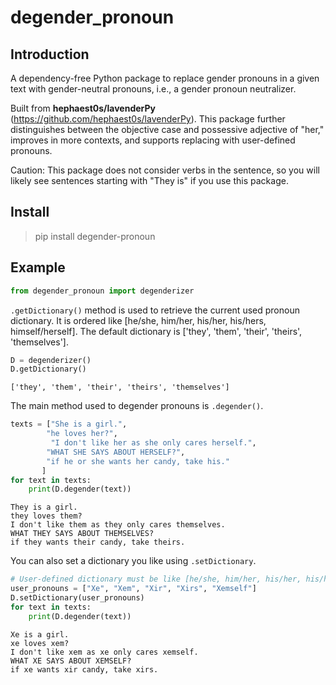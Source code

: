 # degender_pronoun

## Introduction

A dependency-free Python package to replace gender pronouns in a given text with gender-neutral pronouns, i.e., a gender pronoun neutralizer.

Built from **hephaest0s/lavenderPy** (https://github.com/hephaest0s/lavenderPy). This package further distinguishes between the objective case and possessive adjective of "her," improves in more contexts, and supports replacing with user-defined pronouns.

Caution: This package does not consider verbs in the sentence, so you will likely see sentences starting with "They is" if you use this package.

## Install

> pip install degender-pronoun

## Example


```python
from degender_pronoun import degenderizer
```

`.getDictionary()` method is used to retrieve the current used pronoun dictionary. It is ordered like [he/she, him/her, his/her, his/hers, himself/herself]. The default dictionary is ['they', 'them', 'their', 'theirs', 'themselves'].


```python
D = degenderizer()
D.getDictionary()
```




    ['they', 'them', 'their', 'theirs', 'themselves']


The main method used to degender pronouns is `.degender()`.

```python
texts = ["She is a girl.",
        "he loves her?",
         "I don't like her as she only cares herself.",
        "WHAT SHE SAYS ABOUT HERSELF?",
        "if he or she wants her candy, take his."
       ]
for text in texts:
    print(D.degender(text))
```

    They is a girl.
    they loves them?
    I don't like them as they only cares themselves.
    WHAT THEY SAYS ABOUT THEMSELVES?
    if they wants their candy, take theirs.
    

You can also set a dictionary you like using `.setDictionary`.


```python
# User-defined dictionary must be like [he/she, him/her, his/her, his/hers, himself/herself]
user_pronouns = ["Xe", "Xem", "Xir", "Xirs", "Xemself"]
D.setDictionary(user_pronouns)
for text in texts:
    print(D.degender(text))
```

    Xe is a girl.
    xe loves xem?
    I don't like xem as xe only cares xemself.
    WHAT XE SAYS ABOUT XEMSELF?
    if xe wants xir candy, take xirs.
    


```python

```
